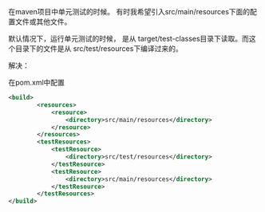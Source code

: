 ﻿在maven项目中单元测试的时候。
有时我希望引入src/main/resources下面的配置文件或其他文件。


默认情况下，运行单元测试的时候， 是从 target/test-classes目录下读取。而这个目录下的文件是从 src/test/resources下编译过来的。

解决：

在pom.xml中配置
```xml
<build>
        <resources>
            <resource>
                <directory>src/main/resources</directory>
            </resource>
        </resources>
        <testResources>
            <testResource>
                <directory>src/test/resources</directory>
            </testResource>
            <testResource>
                <directory>src/main/resources</directory>
            </testResource>
        </testResources>
</build>
```
